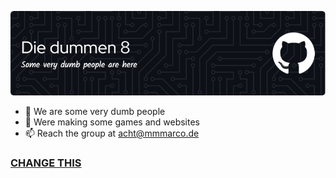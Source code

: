 ![Hello](./header.png)

- 👀 We are some very dumb people
- 🌱 Were making some games and websites
- 📫 Reach the group at [acht@mmmarco.de](mailto:acht@mmmarco.de)


### [CHANGE THIS](https://changethis/)
<!---
i-like-trains-de/i-like-trains-de is a ✨ special ✨ repository because its `README.md` (this file) appears on your GitHub profile.
You can click the Preview link to take a look at your changes.
--->

